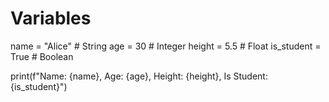 # Variables
name = "Alice"  # String
age = 30        # Integer
height = 5.5    # Float
is_student = True  # Boolean

print(f"Name: {name}, Age: {age}, Height: {height}, Is Student: {is_student}")
